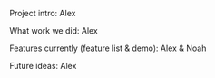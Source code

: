 Project intro: Alex 

What work we did: Alex

Features currently (feature list & demo): Alex & Noah

Future ideas: Alex